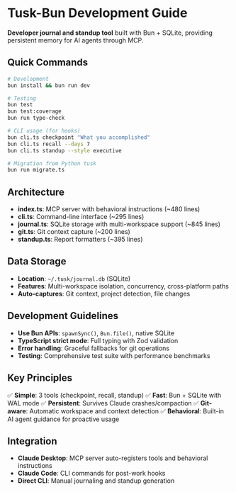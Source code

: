 
# Tusk-Bun Development Guide

**Developer journal and standup tool** built with Bun + SQLite, providing persistent memory for AI agents through MCP.

## Quick Commands

```bash
# Development
bun install && bun run dev

# Testing
bun test
bun test:coverage
bun run type-check

# CLI usage (for hooks)
bun cli.ts checkpoint "What you accomplished"
bun cli.ts recall --days 7
bun cli.ts standup --style executive

# Migration from Python tusk
bun run migrate.ts
```

## Architecture

- **index.ts**: MCP server with behavioral instructions (~480 lines)
- **cli.ts**: Command-line interface (~295 lines)
- **journal.ts**: SQLite storage with multi-workspace support (~845 lines)
- **git.ts**: Git context capture (~200 lines)
- **standup.ts**: Report formatters (~395 lines)

## Data Storage

- **Location**: `~/.tusk/journal.db` (SQLite)
- **Features**: Multi-workspace isolation, concurrency, cross-platform paths
- **Auto-captures**: Git context, project detection, file changes

## Development Guidelines

- **Use Bun APIs**: `spawnSync()`, `Bun.file()`, native SQLite
- **TypeScript strict mode**: Full typing with Zod validation
- **Error handling**: Graceful fallbacks for git operations
- **Testing**: Comprehensive test suite with performance benchmarks

## Key Principles

✅ **Simple**: 3 tools (checkpoint, recall, standup)
✅ **Fast**: Bun + SQLite with WAL mode
✅ **Persistent**: Survives Claude crashes/compaction
✅ **Git-aware**: Automatic workspace and context detection
✅ **Behavioral**: Built-in AI agent guidance for proactive usage

## Integration

- **Claude Desktop**: MCP server auto-registers tools and behavioral instructions
- **Claude Code**: CLI commands for post-work hooks
- **Direct CLI**: Manual journaling and standup generation
